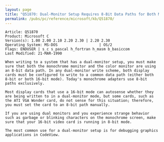 ```yaml
---
layout: page
title: "Q51870: Dual-Monitor Setup Requires 8-Bit Data Paths for Both Monitors"
permalink: /pubs/pc/reference/microsoft/kb/Q51870/
---
```


	Article: Q51870
	Product: Microsoft C
	Version(s): 1.00 2.00 2.10 2.20 2.30 | 2.20 2.30
	Operating System: MS-DOS                   | OS/2
	Flags: ENDUSER | s_c s_pascal h_fortran h_masm b_basiccom
	Last Modified: 21-MAR-1990
	
	When writing to a system that has a dual-monitor setup, you must make
	sure that both the monochrome monitor and the color monitor are using
	an 8-bit data path. In any dual-monitor write scheme, both display
	cards must be configured to write to a common data path (either both
	8-bit or both 16-bit mode). Today's monochrome adapters use 8-bit
	paths exclusively.
	
	Most display cards that use a 16-bit mode can autosense whether they
	are being written to in a dual-monitor mode, but some cards, such as
	the ATI VGA Wonder card, do not sense for this situation; therefore,
	you must set the card to an 8-bit path manually.
	
	If you are using dual monitors and you experience strange behavior
	such as garbage or blinking characters on the monochrome screen, make
	sure that your 16-bit video card is running in 8-bit mode.
	
	The most common use for a dual-monitor setup is for debugging graphics
	applications in CodeView.
